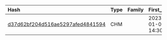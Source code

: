 |Hash|Type|Family|First_Seen|Name|
|:--|:--|:--|:--|:--|
|[d37d62bf204d516ae5297afed4841594](https://www.virustotal.com/gui/file/d37d62bf204d516ae5297afed4841594)|CHM||2023-01-03 14:30:12|C:\Users\user\AppData\Local\Temp\2vuyualm.voh\de1d046d2c21792e21657797e503dbff7720d422911cab0372e06a9ffcec54b5.unknown|
